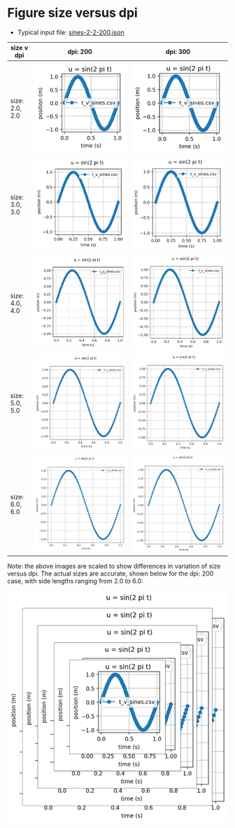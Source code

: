 # Figure size versus dpi

* Typical input file: [sines-2-2-200.json](sines-2-2-200.json)

size v dpi        | dpi: 200       | dpi: 300
------------- |:-------------: | :----------:
size: 2.0, 2.0 | <img alt="sines-2-2-200" src="sines-2-2-200.png"/> | <img alt="sines-2-2-300" src="sines-2-2-300.png"/> 
size: 3.0, 3.0 | <img alt="sines-3-3-200" src="sines-3-3-200.png"/> | <img alt="sines-3-3-300" src="sines-3-3-300.png"/> 
size: 4.0, 4.0 | <img alt="sines-4-4-200" src="sines-4-4-200.png"/> | <img alt="sines-4-4-300" src="sines-4-4-300.png"/> 
size: 5.0, 5.0 | <img alt="sines-5-5-200" src="sines-5-5-200.png"/> | <img alt="sines-5-5-300" src="sines-5-5-300.png"/> 
size: 6.0, 6.0 | <img alt="sines-6-6-200" src="sines-6-6-200.png"/> | <img alt="sines-6-6-300" src="sines-6-6-300.png"/> 

Note: the above images are scaled to show differences in variation of size versus dpi.  The actual sizes are accurate, shown below for the dpi: 200 case, with side lengths ranging from 2.0 to 6.0:

![sines-composite-200](sines-composite-200.png)
